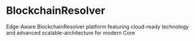 # BlockchainResolver
Edge-Aware BlockchainResolver platform featuring cloud-ready technology and advanced scalable-architecture for modern Core
